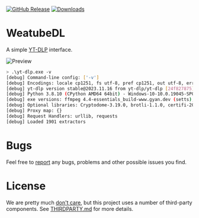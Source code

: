 [![GitHub Release](https://img.shields.io/github/v/release/dificento/weatubedl)]() [![Downloads](https://img.shields.io/github/downloads/dificento/weatubedl/latest/total)]()

# WeatubeDL

A simple [YT-DLP](https://github.com/yt-dlp/yt-dlp) interface.

![Preview](https://files.dificen.to/index.php/s/3TdrweSAXBWEHQc/download/Screenshot_182.png)  

``` bash
> .\yt-dlp.exe -v
[debug] Command-line config: ['-v']
[debug] Encodings: locale cp1251, fs utf-8, pref cp1251, out utf-8, error utf-8, screen utf-8
[debug] yt-dlp version stable@2023.11.16 from yt-dlp/yt-dlp [24f827875] (win_exe)
[debug] Python 3.8.10 (CPython AMD64 64bit) - Windows-10-10.0.19045-SP0 (OpenSSL 1.1.1k  25 Mar 2021)
[debug] exe versions: ffmpeg 4.4-essentials_build-www.gyan.dev (setts), ffprobe 5.1.2-full_build-www.gyan.dev
[debug] Optional libraries: Cryptodome-3.19.0, brotli-1.1.0, certifi-2023.07.22, mutagen-1.47.0, requests-2.31.0, sqlite3-3.35.5, urllib3-2.1.0, websockets-12.0
[debug] Proxy map: {}
[debug] Request Handlers: urllib, requests
[debug] Loaded 1901 extractors
```

# Bugs

Feel free to [report](https://github.com/Dificento/WeatubeDL/issues) any bugs, problems and other possible issues you find. 

# License

We are pretty much [don't care](LICENSE), but this project uses a number of third-party components. See [THIRDPARTY.md](THIRDPARTY.md) for more details.

